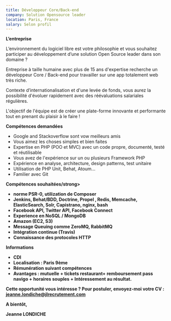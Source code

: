 ```yaml
---
title: Développeur Core/Back-end
company: Solution Opensource leader
location: Paris, France
salary: Selon profil
---
```


<strong>L’entreprise</strong>

L’environnement du logiciel libre est votre philosophie et vous souhaitez participer au développement d’une solution Open Source leader dans son domaine ?

Entreprise à taille humaine avec plus de 15 ans d'expertise recherche un développeur Core / Back-end pour travailler sur une app totalement web très riche.

Contexte d’internationalisation et d'une levée de fonds, vous aurez la possibilité d'évoluer rapidement avec des réévaluations salariales régulières.

L'objectif de l'équipe est de créer une plate-forme innovante et performante tout en prenant du plaisir à le faire !

<strong>Compétences demandées</strong>

- Google and Stackoverflow sont vow meilleurs amis
- Vous aimez les choses simples et bien faites
- Expertise en PHP (POO et MVC) avec un code propre, documenté, testé et réutilisable
- Vous avez de l'expérience sur un ou plusieurs Framework PHP
- Expérience en analyse, architecture, design patterns, test unitaire
- Utilisation de PHP Unit, Behat, Atoum...
- Familier avec Git

<strong>Compétences souhaitées/strong>

- norme PSR-0, utilization de Composer
- Jenkins, Behat/BDD, Doctrine, Propel , Redis, Memcache, ElasticSearch, Solr, Capistrano, nginx, bash
- Facebook API, Twitter API, Facebook Connect
- Experience en NoSQL / MongoDB
- Amazon (EC2, S3)
- Message Queuing comme ZeroMQ, RabbitMQ
- Intégration continue (Travis)
- Connaissance des protocoles HTTP

<strong>Informations</strong>

- CDI
- Localisation : Paris 9ème
- Rémunération suivant compétences
- Avantages : mutuelle + tickets restaurant+ remboursement pass navigo + horaires souples + Intéressement au résultat.

Cette opportunité vous intéresse ? Pour postuler, envoyez-moi votre CV : jeanne.londiche@jlrecrutement.com

A bientôt,

Jeanne LONDICHE